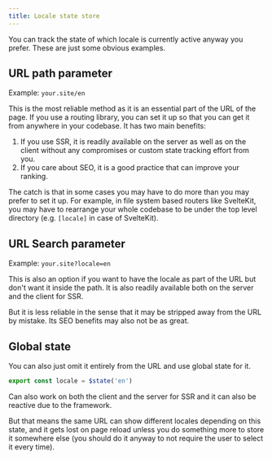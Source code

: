 ```yaml
---
title: Locale state store
---
```


You can track the state of which locale is currently active anyway you prefer.
These are just some obvious examples.

## URL path parameter

Example: `your.site/en`

This is the most reliable method as it is an essential part of the URL of the
page. If you use a routing library, you can set it up so that you can get it
from anywhere in your codebase. It has two main benefits:

1. If you use SSR, it is readily available on the server as well as on the
   client without any compromises or custom state tracking effort from you.
2. If you care about SEO, it is a good practice that can improve your ranking.

The catch is that in some cases you may have to do more than you may prefer to
set it up. For example, in file system based routers like SvelteKit, you may
have to rearrange your whole codebase to be under the top level directory (e.g.
`[locale]` in case of SvelteKit).

## URL Search parameter

Example: `your.site?locale=en`

This is also an option if you want to have the locale as part of the URL but
don't want it inside the path. It is also readily available both on the server
and the client for SSR.

But it is less reliable in the sense that it may be stripped away from the URL
by mistake. Its SEO benefits may also not be as great.

## Global state

You can also just omit it entirely from the URL and use global state for it.

```js
export const locale = $state('en')
```

Can also work on both the client and the server for SSR and it can also be
reactive due to the framework.

But that means the same URL can show different locales depending on this state,
and it gets lost on page reload unless you do something more to store it
somewhere else (you should do it anyway to not require the user to select it
every time).
